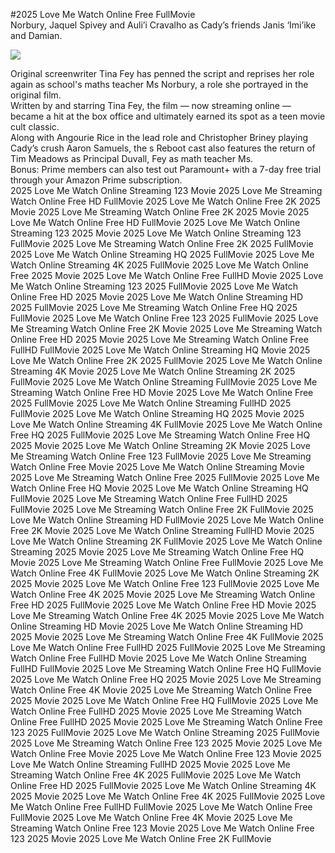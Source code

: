 #2025 Love Me Watch Online Free FullMovie  
Norbury, Jaquel Spivey and Auli’i Cravalho as Cady’s friends Janis ‘Imi’ike and Damian.  
  
[![](https://i.imgur.com/qSNzIqt.png)](https://movie.rssnews.media/WqLzecVlu.php)  
  
Original screenwriter Tina Fey has penned the script and reprises her role again as school's maths teacher Ms Norbury, a role she portrayed in the original film.  
Written by and starring Tina Fey, the film — now streaming online — became a hit at the box office and ultimately earned its spot as a teen movie cult classic.  
Along with Angourie Rice in the lead role and Christopher Briney playing Cady’s crush Aaron Samuels, the s Reboot cast also features the return of Tim Meadows as Principal Duvall, Fey as math teacher Ms.  
Bonus: Prime members can also test out Paramount+ with a 7-day free trial through your Amazon Prime subscription.  
2025 Love Me Watch Online Streaming 123 Movie
2025 Love Me Streaming Watch Online Free HD FullMovie
2025 Love Me Watch Online Free 2K 2025 Movie
2025 Love Me Streaming Watch Online Free 2K 2025 Movie
2025 Love Me Watch Online Free HD FullMovie
2025 Love Me Watch Online Streaming 123 2025 Movie
2025 Love Me Watch Online Streaming 123 FullMovie
2025 Love Me Streaming Watch Online Free 2K 2025 FullMovie
2025 Love Me Watch Online Streaming HQ 2025 FullMovie
2025 Love Me Watch Online Streaming 4K 2025 FullMovie
2025 Love Me Watch Online Free 2025 Movie
2025 Love Me Watch Online Free FullHD Movie
2025 Love Me Watch Online Streaming 123 2025 FullMovie
2025 Love Me Watch Online Free HD 2025 Movie
2025 Love Me Watch Online Streaming HD 2025 FullMovie
2025 Love Me Streaming Watch Online Free HQ 2025 FullMovie
2025 Love Me Watch Online Free 123 2025 FullMovie
2025 Love Me Streaming Watch Online Free 2K Movie
2025 Love Me Streaming Watch Online Free HD 2025 Movie
2025 Love Me Streaming Watch Online Free FullHD FullMovie
2025 Love Me Watch Online Streaming HQ Movie
2025 Love Me Watch Online Free 2K 2025 FullMovie
2025 Love Me Watch Online Streaming 4K Movie
2025 Love Me Watch Online Streaming 2K 2025 FullMovie
2025 Love Me Watch Online Streaming FullMovie
2025 Love Me Streaming Watch Online Free HD Movie
2025 Love Me Watch Online Free 2025 FullMovie
2025 Love Me Watch Online Streaming FullHD 2025 FullMovie
2025 Love Me Watch Online Streaming HQ 2025 Movie
2025 Love Me Watch Online Streaming 4K FullMovie
2025 Love Me Watch Online Free HQ 2025 FullMovie
2025 Love Me Streaming Watch Online Free HQ 2025 Movie
2025 Love Me Watch Online Streaming 2K Movie
2025 Love Me Streaming Watch Online Free 123 FullMovie
2025 Love Me Streaming Watch Online Free Movie
2025 Love Me Watch Online Streaming Movie
2025 Love Me Streaming Watch Online Free 2025 FullMovie
2025 Love Me Watch Online Free HQ Movie
2025 Love Me Watch Online Streaming HQ FullMovie
2025 Love Me Streaming Watch Online Free FullHD 2025 FullMovie
2025 Love Me Streaming Watch Online Free 2K FullMovie
2025 Love Me Watch Online Streaming HD FullMovie
2025 Love Me Watch Online Free 2K Movie
2025 Love Me Watch Online Streaming FullHD Movie
2025 Love Me Watch Online Streaming 2K FullMovie
2025 Love Me Watch Online Streaming 2025 Movie
2025 Love Me Streaming Watch Online Free HQ Movie
2025 Love Me Streaming Watch Online Free FullMovie
2025 Love Me Watch Online Free 4K FullMovie
2025 Love Me Watch Online Streaming 2K 2025 Movie
2025 Love Me Watch Online Free 123 FullMovie
2025 Love Me Watch Online Free 4K 2025 Movie
2025 Love Me Streaming Watch Online Free HD 2025 FullMovie
2025 Love Me Watch Online Free HD Movie
2025 Love Me Streaming Watch Online Free 4K 2025 Movie
2025 Love Me Watch Online Streaming HD Movie
2025 Love Me Watch Online Streaming HD 2025 Movie
2025 Love Me Streaming Watch Online Free 4K FullMovie
2025 Love Me Watch Online Free FullHD 2025 FullMovie
2025 Love Me Streaming Watch Online Free FullHD Movie
2025 Love Me Watch Online Streaming FullHD FullMovie
2025 Love Me Streaming Watch Online Free HQ FullMovie
2025 Love Me Watch Online Free HQ 2025 Movie
2025 Love Me Streaming Watch Online Free 4K Movie
2025 Love Me Streaming Watch Online Free 2025 Movie
2025 Love Me Watch Online Free HQ FullMovie
2025 Love Me Watch Online Free FullHD 2025 Movie
2025 Love Me Streaming Watch Online Free FullHD 2025 Movie
2025 Love Me Streaming Watch Online Free 123 2025 FullMovie
2025 Love Me Watch Online Streaming 2025 FullMovie
2025 Love Me Streaming Watch Online Free 123 2025 Movie
2025 Love Me Watch Online Free Movie
2025 Love Me Watch Online Free 123 Movie
2025 Love Me Watch Online Streaming FullHD 2025 Movie
2025 Love Me Streaming Watch Online Free 4K 2025 FullMovie
2025 Love Me Watch Online Free HD 2025 FullMovie
2025 Love Me Watch Online Streaming 4K 2025 Movie
2025 Love Me Watch Online Free 4K 2025 FullMovie
2025 Love Me Watch Online Free FullHD FullMovie
2025 Love Me Watch Online Free FullMovie
2025 Love Me Watch Online Free 4K Movie
2025 Love Me Streaming Watch Online Free 123 Movie
2025 Love Me Watch Online Free 123 2025 Movie
2025 Love Me Watch Online Free 2K FullMovie